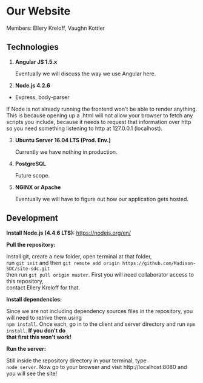 # Our Website

Members: Ellery Kreloff, Vaughn Kottler

## Technologies

1. **Angular JS 1.5.x**

   Eventually we will discuss the way we use Angular here.

2. **Node.js 4.2.6**
  * Express, body-parser

   If Node is not already running the frontend won't be able to render anything.  
   This is because opening up a .html will not allow your browser to fetch any  
   scripts you include, because it needs to request that information over http  
   so you need something listening to http at 127.0.0.1 (localhost).

3. **Ubuntu Server 16.04 LTS (Prod. Env.)**

   Currently we have nothing in production.

4. **PostgreSQL**

   Future scope.

5. **NGINX or Apache**

   Eventually we will have to figure out how our application gets hosted.

## Development

**Install Node.js (4.4.6 LTS):** https://nodejs.org/en/

**Pull the repository:**

Install git, create a new folder, open terminal at that folder,  
run `git init` and then `git remote add origin https://github.com/Madison-SDC/site-sdc.git`  
then run `git pull origin master`. First you will need collaborator access to this repository,  
contact Ellery Kreloff for that.

**Install dependencies:**

Since we are not including dependency sources files in the repository, you will need to retrive them using  
`npm install`. Once each, go in to the client and server directory and run `npm install`. **If you don't do  
that first this won't work!**

**Run the server:**

Still inside the repository directory in your terminal, type  
`node server`. Now go to your browser and visit http://localhost:8080 and you will see the site!
